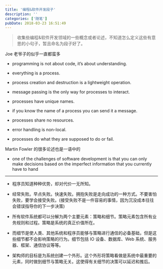 ```yaml
---
title: '编程&软件开发段子'
description: ''
categories: ['随笔']
pubDate: 2018-03-23 16:51:49
---
```


> 收集些编程&软件开发领域的一些概念或者论述，不知道怎么定义这些有意思的小句子，暂且命名为段子好了。

Joe 老爷子的似乎一直都蛮多

- programming is not about code, it’s about understanding.

- everything is a process.

- process creation and destruction is a lightweight operation.

- message passing is the only way for processes to interact.

- processes have unique names.

- if you know the name of a process you can send it a message.

- processes share no resources.

- error handling is non-local.

- processes do what they are supposed to do or fail.

Martin Fowler 的很多论述也是一语中的

- one of the challenges of software development is that you can only make decisions based on the imperfect information that you currently have to hand

---

- 程序员知道种种优势，却对代价一无所知。

- 经常失败。早点失败。快速失败。拥抱失败是走向成功的一种方式。不要害怕失败，要学会接受失败。(接受失败不是一件容易的事情，因为沉没成本往往会错误指导你的下一步决策)

- 所有软件系统都可以分解为两个主要元素：策略和细节。策略元素包含所有业务规则和过程。策略是系统的真正价值所在。

- 而细节是使人类、其他系统和程序员能够与策略进行通信的必备基础，但是这些细节都不会影响策略的行为。细节包括 IO 设备、数据库、Web 系统、服务器、框架、通信协议等等。

- 架构师的目标是为系统创建一个外形。这个外形将策略看做是系统中最重要的元素，同时做到细节与策略无关。这使得有关细节的决策可以延迟和推后。
